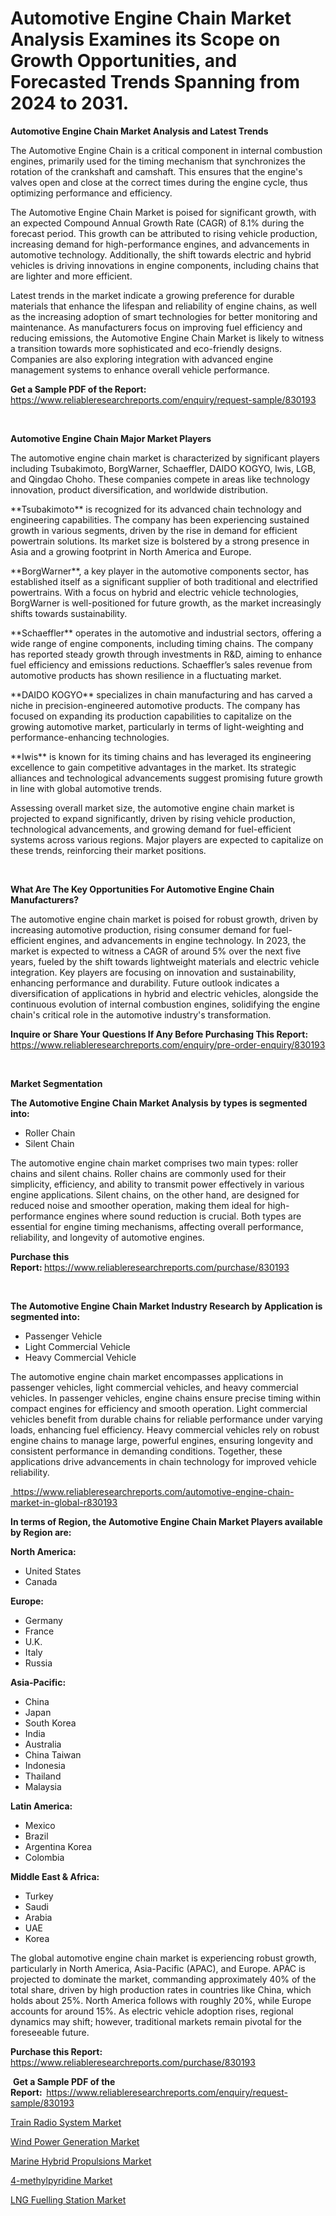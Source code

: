 <p><h1>Automotive Engine Chain Market Analysis Examines its Scope on Growth Opportunities, and Forecasted Trends Spanning from 2024 to 2031.</h1></p><p><strong>Automotive Engine Chain Market Analysis and Latest Trends</strong></p>
<p><p>The Automotive Engine Chain is a critical component in internal combustion engines, primarily used for the timing mechanism that synchronizes the rotation of the crankshaft and camshaft. This ensures that the engine's valves open and close at the correct times during the engine cycle, thus optimizing performance and efficiency.</p><p>The Automotive Engine Chain Market is poised for significant growth, with an expected Compound Annual Growth Rate (CAGR) of 8.1% during the forecast period. This growth can be attributed to rising vehicle production, increasing demand for high-performance engines, and advancements in automotive technology. Additionally, the shift towards electric and hybrid vehicles is driving innovations in engine components, including chains that are lighter and more efficient.</p><p>Latest trends in the market indicate a growing preference for durable materials that enhance the lifespan and reliability of engine chains, as well as the increasing adoption of smart technologies for better monitoring and maintenance. As manufacturers focus on improving fuel efficiency and reducing emissions, the Automotive Engine Chain Market is likely to witness a transition towards more sophisticated and eco-friendly designs. Companies are also exploring integration with advanced engine management systems to enhance overall vehicle performance.</p></p>
<p><strong>Get a Sample PDF of the Report:&nbsp;</strong> <a href="https://www.reliableresearchreports.com/enquiry/request-sample/830193?utm_campaign=31&utm_medium=2&utm_source=Github&utm_content=ia&utm_term=18112024&utm_id=automotive-engine-chain">https://www.reliableresearchreports.com/enquiry/request-sample/830193</a></p>
<p>&nbsp;</p>
<p><strong>Automotive Engine Chain Major Market Players</strong></p>
<p><p>The automotive engine chain market is characterized by significant players including Tsubakimoto, BorgWarner, Schaeffler, DAIDO KOGYO, Iwis, LGB, and Qingdao Choho. These companies compete in areas like technology innovation, product diversification, and worldwide distribution.</p><p>**Tsubakimoto** is recognized for its advanced chain technology and engineering capabilities. The company has been experiencing sustained growth in various segments, driven by the rise in demand for efficient powertrain solutions. Its market size is bolstered by a strong presence in Asia and a growing footprint in North America and Europe.</p><p>**BorgWarner**, a key player in the automotive components sector, has established itself as a significant supplier of both traditional and electrified powertrains. With a focus on hybrid and electric vehicle technologies, BorgWarner is well-positioned for future growth, as the market increasingly shifts towards sustainability.</p><p>**Schaeffler** operates in the automotive and industrial sectors, offering a wide range of engine components, including timing chains. The company has reported steady growth through investments in R&D, aiming to enhance fuel efficiency and emissions reductions. Schaeffler’s sales revenue from automotive products has shown resilience in a fluctuating market.</p><p>**DAIDO KOGYO** specializes in chain manufacturing and has carved a niche in precision-engineered automotive products. The company has focused on expanding its production capabilities to capitalize on the growing automotive market, particularly in terms of light-weighting and performance-enhancing technologies.</p><p>**Iwis** is known for its timing chains and has leveraged its engineering excellence to gain competitive advantages in the market. Its strategic alliances and technological advancements suggest promising future growth in line with global automotive trends.</p><p>Assessing overall market size, the automotive engine chain market is projected to expand significantly, driven by rising vehicle production, technological advancements, and growing demand for fuel-efficient systems across various regions. Major players are expected to capitalize on these trends, reinforcing their market positions.</p></p>
<p>&nbsp;</p>
<p><strong>What Are The Key Opportunities For Automotive Engine Chain Manufacturers?</strong></p>
<p><p>The automotive engine chain market is poised for robust growth, driven by increasing automotive production, rising consumer demand for fuel-efficient engines, and advancements in engine technology. In 2023, the market is expected to witness a CAGR of around 5% over the next five years, fueled by the shift towards lightweight materials and electric vehicle integration. Key players are focusing on innovation and sustainability, enhancing performance and durability. Future outlook indicates a diversification of applications in hybrid and electric vehicles, alongside the continuous evolution of internal combustion engines, solidifying the engine chain's critical role in the automotive industry's transformation.</p></p>
<p><strong>Inquire or Share Your Questions If Any Before Purchasing This Report:</strong> <a href="https://www.reliableresearchreports.com/enquiry/pre-order-enquiry/830193?utm_campaign=31&utm_medium=2&utm_source=Github&utm_content=ia&utm_term=18112024&utm_id=automotive-engine-chain">https://www.reliableresearchreports.com/enquiry/pre-order-enquiry/830193</a></p>
<p>&nbsp;</p>
<p><strong>Market Segmentation</strong></p>
<p><strong>The Automotive Engine Chain Market Analysis by types is segmented into:</strong></p>
<p><ul><li>Roller Chain</li><li>Silent Chain</li></ul></p>
<p><p>The automotive engine chain market comprises two main types: roller chains and silent chains. Roller chains are commonly used for their simplicity, efficiency, and ability to transmit power effectively in various engine applications. Silent chains, on the other hand, are designed for reduced noise and smoother operation, making them ideal for high-performance engines where sound reduction is crucial. Both types are essential for engine timing mechanisms, affecting overall performance, reliability, and longevity of automotive engines.</p></p>
<p><strong>Purchase this Report:&nbsp;</strong><a href="https://www.reliableresearchreports.com/purchase/830193?utm_campaign=31&utm_medium=2&utm_source=Github&utm_content=ia&utm_term=18112024&utm_id=automotive-engine-chain">https://www.reliableresearchreports.com/purchase/830193</a></p>
<p>&nbsp;</p>
<p><strong>The Automotive Engine Chain Market Industry Research by Application is segmented into:</strong></p>
<p><ul><li>Passenger Vehicle</li><li>Light Commercial Vehicle</li><li>Heavy Commercial Vehicle</li></ul></p>
<p><p>The automotive engine chain market encompasses applications in passenger vehicles, light commercial vehicles, and heavy commercial vehicles. In passenger vehicles, engine chains ensure precise timing within compact engines for efficiency and smooth operation. Light commercial vehicles benefit from durable chains for reliable performance under varying loads, enhancing fuel efficiency. Heavy commercial vehicles rely on robust engine chains to manage large, powerful engines, ensuring longevity and consistent performance in demanding conditions. Together, these applications drive advancements in chain technology for improved vehicle reliability.</p></p>
<p><a href="https://www.reliableresearchreports.com/automotive-engine-chain-market-in-global-r830193?utm_campaign=31&utm_medium=2&utm_source=Github&utm_content=ia&utm_term=18112024&utm_id=automotive-engine-chain">&nbsp;https://www.reliableresearchreports.com/automotive-engine-chain-market-in-global-r830193</a></p>
<p><strong>In terms of Region, the Automotive Engine Chain Market Players available by Region are:</strong></p>
<p>
    <p> <strong> North America: </strong>
        <ul>
            <li>United States</li>
            <li>Canada</li>
        </ul>
        </p> 
    <p> <strong> Europe: </strong>
        <ul>
            <li>Germany</li>
            <li>France</li>
            <li>U.K.</li>
            <li>Italy</li>
            <li>Russia</li>
        </ul>
        </p> 
    <p> <strong> Asia-Pacific: </strong>
        <ul>
            <li>China</li>
            <li>Japan</li>
            <li>South Korea</li>
            <li>India</li>
            <li>Australia</li>
            <li>China Taiwan</li>
            <li>Indonesia</li>
            <li>Thailand</li>
            <li>Malaysia</li>
        </ul>
        </p> 
    <p> <strong> Latin America: </strong>
        <ul>
            <li>Mexico</li>
            <li>Brazil</li>
            <li>Argentina Korea</li>
            <li>Colombia</li>
        </ul>
        </p> 
    <p> <strong> Middle East & Africa: </strong>
        <ul>
            <li>Turkey</li>
            <li>Saudi</li>
            <li>Arabia</li>
            <li>UAE</li>
            <li>Korea</li>
        </ul>
    </p>
    </p>
<p><p>The global automotive engine chain market is experiencing robust growth, particularly in North America, Asia-Pacific (APAC), and Europe. APAC is projected to dominate the market, commanding approximately 40% of the total share, driven by high production rates in countries like China, which holds about 25%. North America follows with roughly 20%, while Europe accounts for around 15%. As electric vehicle adoption rises, regional dynamics may shift; however, traditional markets remain pivotal for the foreseeable future.</p></p>
<p><strong>Purchase this Report: </strong><a href="https://www.reliableresearchreports.com/purchase/830193?utm_campaign=31&utm_medium=2&utm_source=Github&utm_content=ia&utm_term=18112024&utm_id=automotive-engine-chain">https://www.reliableresearchreports.com/purchase/830193</a></p>
<p>&nbsp;<strong>Get a Sample PDF of the Report:&nbsp;&nbsp;</strong><a href="https://www.reliableresearchreports.com/enquiry/request-sample/830193?utm_campaign=31&utm_medium=2&utm_source=Github&utm_content=ia&utm_term=18112024&utm_id=automotive-engine-chain">https://www.reliableresearchreports.com/enquiry/request-sample/830193</a></p>
<p><strong></strong></p>
<p><p><a href="https://issuu.com/reportprime-2/docs/train-radio-system-market-size-2030_2f1d98e07c8a1e?utm_campaign=31&utm_medium=2&utm_source=Github&utm_content=ia&utm_term=18112024&utm_id=automotive-engine-chain">Train Radio System Market</a></p><p><a href="https://www.linkedin.com/pulse/market-forecasting-change-global-wind-power-generation-dynamics-ie7ec?utm_campaign=31&utm_medium=2&utm_source=Github&utm_content=ia&utm_term=18112024&utm_id=automotive-engine-chain">Wind Power Generation Market</a></p><p><a href="https://github.com/rahu1506/Market-Research-Report-List-6/blob/main/marine-hybrid-propulsions-market.md?utm_campaign=31&utm_medium=2&utm_source=Github&utm_content=ia&utm_term=18112024&utm_id=automotive-engine-chain">Marine Hybrid Propulsions Market</a></p><p><a href="https://github.com/FassouRP/Market-Research-Report-List-6/blob/main/4-methylpyridine-market.md?utm_campaign=31&utm_medium=2&utm_source=Github&utm_content=ia&utm_term=18112024&utm_id=automotive-engine-chain">4-methylpyridine Market</a></p><p><a href="https://www.linkedin.com/pulse/lng-fuelling-station-market-ecosystem-competitive-landscape-mxj4c?utm_campaign=31&utm_medium=2&utm_source=Github&utm_content=ia&utm_term=18112024&utm_id=automotive-engine-chain">LNG Fuelling Station Market</a></p></p>
